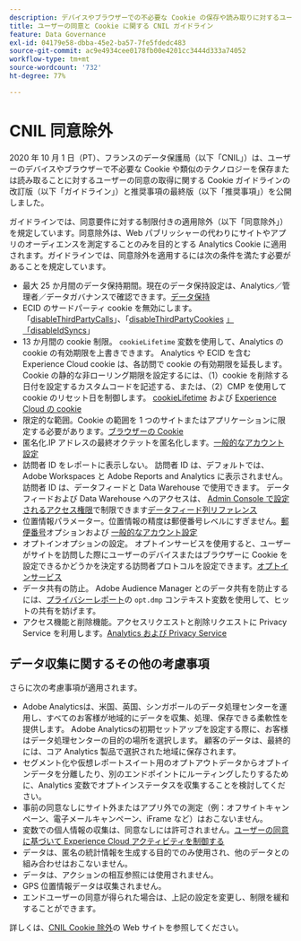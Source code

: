 ```yaml
---
description: デバイスやブラウザーでの不必要な Cookie の保存や読み取りに対するユーザーの同意についてのガイドラインと推奨事項について説明します。
title: ユーザーの同意と Cookie に関する CNIL ガイドライン
feature: Data Governance
exl-id: 04179e58-dbba-45e2-ba57-7fe5fdedc483
source-git-commit: ac9e4934cee0178fb00e4201cc3444d333a74052
workflow-type: tm+mt
source-wordcount: '732'
ht-degree: 77%

---
```


# CNIL 同意除外

2020 年 10 月 1 日（PT）、フランスのデータ保護局（以下「CNIL」）は、ユーザーのデバイスやブラウザーで不必要な Cookie や類似のテクノロジーを保存または読み取ることに対するユーザーの同意の取得に関する Cookie ガイドラインの改訂版（以下「ガイドライン」）と推奨事項の最終版（以下「推奨事項」）を公開しました。

ガイドラインでは、同意要件に対する制限付きの適用除外（以下「同意除外」）を規定しています。同意除外は、Web パブリッシャーの代わりにサイトやアプリのオーディエンスを測定することのみを目的とする Analytics Cookie に適用されます。ガイドラインでは、同意除外を適用するには次の条件を満たす必要があることを規定しています。

* 最大 25 か月間のデータ保持期間。現在のデータ保持設定は、Analytics／管理者／データガバナンスで確認できます。[データ保持](https://experienceleague.adobe.com/docs/analytics/technotes/data-retention.html?lang=ja)
* ECID のサードパーティ cookie を無効にします。「[disableThirdPartyCalls](https://experienceleague.adobe.com/docs/id-service/using/id-service-api/configurations/disablethirdpartycalls.html#id-service-api)」、「[disableThirdPartyCookies](https://experienceleague.adobe.com/docs/id-service/using/id-service-api/configurations/disable-cookies.html#id-service-api) [」「disableIdSyncs](https://experienceleague.adobe.com/docs/id-service/using/id-service-api/configurations/disableidsync.html#id-service-api)」
* 13 か月間の cookie 制限。   `cookieLifetime` 変数を使用して、Analytics の cookie の有効期限を上書きできます。  Analytics や ECID を含む Experience Cloud cookie は、各訪問で cookie の有効期限を延長します。  Cookie の静的な非ローリング期限を設定するには、（1）cookie を削除する日付を設定するカスタムコードを記述する、または、（2）CMP を使用して cookie のリセット日を制御します。   [cookieLifetime](https://experienceleague.adobe.com/docs/analytics/implementation/vars/config-vars/cookielifetime.html?lang=ja) および [Experience Cloud の cookie](https://experienceleague.adobe.com/docs/core-services/interface/ec-cookies/cookies-privacy.html#ec-cookies)
* 限定的な範囲。Cookie の範囲を 1 つのサイトまたはアプリケーションに限定する必要があります。[ブラウザーの Cookie](https://experienceleague.adobe.com/docs/analytics/technotes/cookies.html&quot;\l&quot;third-party-cookie-implutions)
* 匿名化.IP アドレスの最終オクテットを匿名化します。[一般的なアカウント設定](https://experienceleague.adobe.com/docs/analytics/admin/admin-tools/general-acct-settings-admin.html?lang=ja)
* 訪問者 ID をレポートに表示しない。  訪問者 ID は、デフォルトでは、Adobe Workspaces と Adobe Reports and Analytics に表示されません。  訪問者 ID は、データフィードと Data Warehouse で使用できます。  データフィードおよび Data Warehouse へのアクセスは、 [Admin Console で設定されるアクセス権限](https://experienceleague.adobe.com/docs/core-services/interface/manage-users-and-products/admin-getting-started.html&quot;\l&quot;task_040673FE3E3E429B9531FBCB8B6A4391)で制限できます[データフィード列リファレンス](https://experienceleague.adobe.com/docs/analytics/export/analytics-data-feed/data-feed-contents/datafeeds-reference.html#columns%2C-descriptions%2C-and-data-types)
* 位置情報パラメーター。位置情報の精度は郵便番号レベルにすぎません。[郵便番号](https://experienceleague.adobe.com/docs/analytics/implementation/vars/page-vars/zip.html&quot;\l&quot;zip-in-adobe-experience-platform-launch)オプションおよび [一般的なアカウント設定](https://experienceleague.adobe.com/docs/analytics/admin/admin-tools/general-acct-settings-admin.html&quot;\l&quot;admin-tools)
* オプトインオプションの設定。  オプトインサービスを使用すると、ユーザーがサイトを訪問した際にユーザーのデバイスまたはブラウザーに Cookie を設定できるかどうかを決定する訪問者プロトコルを設定できます。[オプトインサービス](https://experienceleague.adobe.com/docs/id-service/using/implementation/opt-in-service/optin-overview.html?lang=ja)
* データ共有の防止。  Adobe Audience Manager とのデータ共有を防止するには、[プライバシーレポート](https://experienceleague.adobe.com/docs/analytics/admin/data-governance/consent-variables.html&quot;\l&quot;変数)の `opt.dmp` コンテキスト変数を使用して、ヒットの共有を妨げます。
* アクセス機能と削除機能。アクセスリクエストと削除リクエストに Privacy Service を利用します。[Analytics および Privacy Service](https://experienceleague.adobe.com/docs/analytics/admin/data-governance/an-gdpr-overview.html)

## データ収集に関するその他の考慮事項

さらに次の考慮事項が適用されます。

* Adobe Analyticsは、米国、英国、シンガポールのデータ処理センターを運用し、すべてのお客様が地域的にデータを収集、処理、保存できる柔軟性を提供します。 Adobe Analyticsの初期セットアップを設定する際に、お客様はデータ処理センターの目的の場所を選択します。 顧客のデータは、最終的には、コア Analytics 製品で選択された地域に保存されます。
* セグメント化や仮想レポートスイート用のオプトアウトデータからオプトインデータを分離したり、別のエンドポイントにルーティングしたりするために、Analytics 変数でオプトインステータスを収集することを検討してください。
* 事前の同意なしにサイト外またはアプリ外での測定（例：オフサイトキャンペーン、電子メールキャンペーン、iFrame など）はおこないません。
* 変数での個人情報の収集は、同意なしには許可されません。[ユーザーの同意に基づいて Experience Cloud アクティビティを制御する](https://experienceleague.adobe.com/docs/id-service/using/implementation/opt-in-service/use-opt-in-to-control-experience-cloud-activities-based-on-user-consent.html%22%20\l%20%22implementation#implementation)
* データは、匿名の統計情報を生成する目的でのみ使用され、他のデータとの組み合わせはおこないません。
* データは、アクションの相互参照には使用されません。
* GPS 位置情報データは収集されません。
* エンドユーザーの同意が得られた場合は、上記の設定を変更し、制限を緩和することができます。

詳しくは、[CNIL Cookie 除外](https://www.cnil.fr/en/sheet-ndeg16-use-analytics-your-websites-and-applications)の Web サイトを参照してください。
